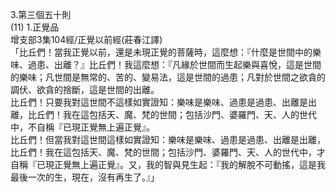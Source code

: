 3.第三個五十則  
(11) 1.正覺品  
增支部3集104經/正覺以前經(莊春江譯)  
「比丘們！當我正覺以前，還是未現正覺的菩薩時，這麼想：『什麼是世間中的樂味、過患、出離？』比丘們！我這麼想：『凡緣於世間而生起樂與喜悅，這是世間的樂味；凡世間是無常的、苦的、變易法，這是世間的過患；凡對於世間之欲貪的調伏、欲貪的捨斷，這是世間的出離。  
比丘們！只要我對這世間不這樣如實證知：樂味是樂味、過患是過患、出離是出離，比丘們！我在這包括天、魔、梵的世間；包括沙門、婆羅門、天、人的世代中，不自稱『已現正覺無上遍正覺』。  
比丘們！但當我對這世間這樣如實證知：樂味是樂味、過患是過患、出離是出離，比丘們！我在這包括天、魔、梵的世間；包括沙門、婆羅門、天、人的世代中，才自稱『已現正覺無上遍正覺』。又，我的智與見生起：『我的解脫不可動搖，這是我最後一次的生，現在，沒有再生了。』」  
  
  
